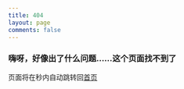 ```yaml
---
title: 404
layout: page
comments: false
---
```

### 嗨呀，好像出了什么问题……这个页面找不到了

页面将在<span id="jumpTo"></span>秒内自动跳转回[首页](https://cloverii.github.io)


<script type="text/javascript">
function countDown(secs, surl) {
    var jumpTo = document.getElementById('jumpTo');
    jumpTo.innerHTML = secs;
    if (--secs > 0) {
        setTimeout("countDown(" + secs + ",'" + surl + "')", 1000);
    } else {
        location.href = surl;
    }
}
</script>
<script type="text/javascript">countDown(5,'/');</script>